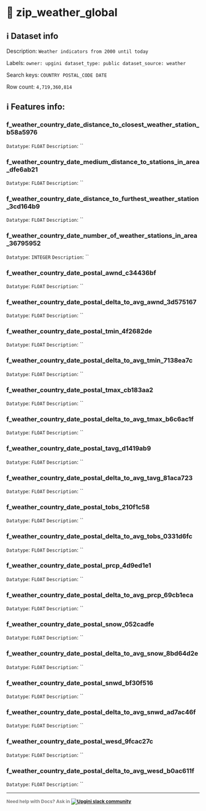 # 📖 zip_weather_global 
## ℹ️ Dataset info 
Description: `Weather indicators from 2000 until today` 

Labels: ` owner: upgini ` &nbsp;` dataset_type: public ` &nbsp;` dataset_source: weather ` &nbsp;

Search keys: 
` COUNTRY ` &nbsp;` POSTAL_CODE ` &nbsp;` DATE ` &nbsp;

Row count: `4,719,360,814` 

## ℹ️ Features info:

### f_weather_country_date_distance_to_closest_weather_station_b58a5976
`Datatype`: `FLOAT`
`Description`: ``

### f_weather_country_date_medium_distance_to_stations_in_area_dfe6ab21
`Datatype`: `FLOAT`
`Description`: ``

### f_weather_country_date_distance_to_furthest_weather_station_3cd164b9
`Datatype`: `FLOAT`
`Description`: ``

### f_weather_country_date_number_of_weather_stations_in_area_36795952
`Datatype`: `INTEGER`
`Description`: ``

### f_weather_country_date_postal_awnd_c34436bf
`Datatype`: `FLOAT`
`Description`: ``

### f_weather_country_date_postal_delta_to_avg_awnd_3d575167
`Datatype`: `FLOAT`
`Description`: ``

### f_weather_country_date_postal_tmin_4f2682de
`Datatype`: `FLOAT`
`Description`: ``

### f_weather_country_date_postal_delta_to_avg_tmin_7138ea7c
`Datatype`: `FLOAT`
`Description`: ``

### f_weather_country_date_postal_tmax_cb183aa2
`Datatype`: `FLOAT`
`Description`: ``

### f_weather_country_date_postal_delta_to_avg_tmax_b6c6ac1f
`Datatype`: `FLOAT`
`Description`: ``

### f_weather_country_date_postal_tavg_d1419ab9
`Datatype`: `FLOAT`
`Description`: ``

### f_weather_country_date_postal_delta_to_avg_tavg_81aca723
`Datatype`: `FLOAT`
`Description`: ``

### f_weather_country_date_postal_tobs_210f1c58
`Datatype`: `FLOAT`
`Description`: ``

### f_weather_country_date_postal_delta_to_avg_tobs_0331d6fc
`Datatype`: `FLOAT`
`Description`: ``

### f_weather_country_date_postal_prcp_4d9ed1e1
`Datatype`: `FLOAT`
`Description`: ``

### f_weather_country_date_postal_delta_to_avg_prcp_69cb1eca
`Datatype`: `FLOAT`
`Description`: ``

### f_weather_country_date_postal_snow_052cadfe
`Datatype`: `FLOAT`
`Description`: ``

### f_weather_country_date_postal_delta_to_avg_snow_8bd64d2e
`Datatype`: `FLOAT`
`Description`: ``

### f_weather_country_date_postal_snwd_bf30f516
`Datatype`: `FLOAT`
`Description`: ``

### f_weather_country_date_postal_delta_to_avg_snwd_ad7ac46f
`Datatype`: `FLOAT`
`Description`: ``

### f_weather_country_date_postal_wesd_9fcac27c
`Datatype`: `FLOAT`
`Description`: ``

### f_weather_country_date_postal_delta_to_avg_wesd_b0ac611f
`Datatype`: `FLOAT`
`Description`: ``



---

<span style="color:grey;font-weight:700;font-size:12px">
    Need help with Docs? Ask in
    <a href="https://4mlg.short.gy/join-upgini-community">
        <img alt="Upgini slack community" src="https://img.shields.io/badge/slack-@upgini-orange.svg?logo=slack">
    </a>
</span>